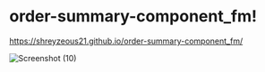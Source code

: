 # order-summary-component_fm!
https://shreyzeous21.github.io/order-summary-component_fm/

![Screenshot (10)](https://user-images.githubusercontent.com/79036238/209461550-ebda71ed-7f78-4ce7-b0e7-ebdd28178023.png)
